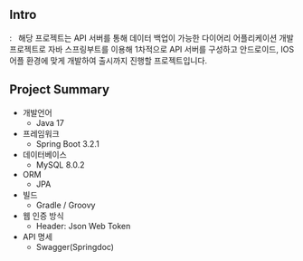 ## Intro
: &nbsp; 해당 프로젝트는 API 서버를 통해 데이터 백업이 가능한 다이어리 어플리케이션 개발 프로젝트로 자바 스프링부트를 이용해 1차적으로 API 서버를 구성하고 안드로이드, IOS 어플 환경에 맞게 개발하여 출시까지 진행할 프로젝트입니다.

## Project Summary
- 개발언어
  - Java 17
- 프레임워크
  - Spring Boot 3.2.1
- 데이터베이스
  - MySQL 8.0.2
- ORM
  - JPA
- 빌드
  - Gradle / Groovy
- 웹 인증 방식
  - Header: Json Web Token
- API 명세
  - Swagger(Springdoc)
